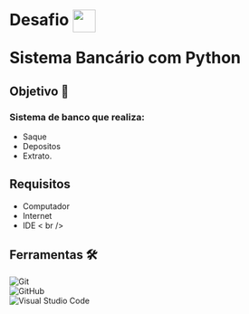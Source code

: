 <h1>Desafio  <a href="https://www.dio.me/">
     <img align="center" width="40px" src="https://hermes.digitalinnovation.one/assets/diome/logo-minimized.png"></a>
  <p>Sistema Bancário com Python  </p></h1>

## Objetivo 🎯
  ### Sistema de banco que realiza:
  * Saque
  * Depositos 
  * Extrato.


## Requisitos
* Computador <br/>
* Internet <br/>
* IDE < br />

## Ferramentas 🛠️
![Git](https://img.shields.io/badge/git-%23F05033.svg?style=for-the-badge&logo=git&logoColor=white)<br/>
![GitHub](https://img.shields.io/badge/github-%23121011.svg?style=for-the-badge&logo=github&logoColor=white)<br/>
![Visual Studio Code](https://img.shields.io/badge/Visual%20Studio%20Code-0078d7.svg?style=for-the-badge&logo=visual-studio-code&logoColor=white)






